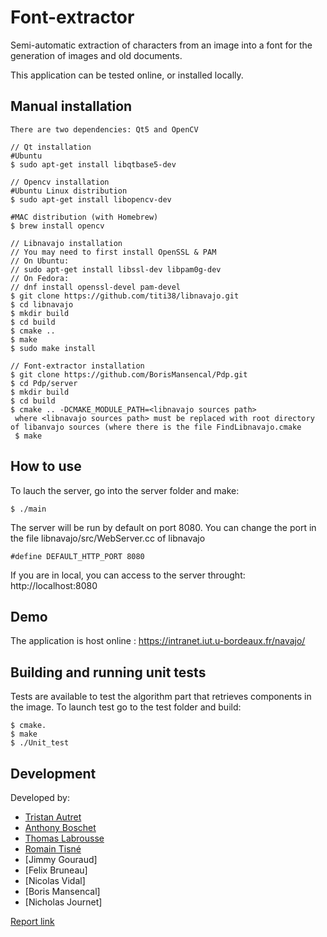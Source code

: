 # Font-extractor

Semi-automatic extraction of characters from an image into a font for the generation of images and old documents.

This application can be tested online, or installed locally.


## Manual installation
```
There are two dependencies: Qt5 and OpenCV

// Qt installation
#Ubuntu
$ sudo apt-get install libqtbase5-dev

// Opencv installation
#Ubuntu Linux distribution
$ sudo apt-get install libopencv-dev
    
#MAC distribution (with Homebrew)
$ brew install opencv

// Libnavajo installation
// You may need to first install OpenSSL & PAM
// On Ubuntu:
// sudo apt-get install libssl-dev libpam0g-dev
// On Fedora:
// dnf install openssl-devel pam-devel
$ git clone https://github.com/titi38/libnavajo.git
$ cd libnavajo
$ mkdir build
$ cd build 
$ cmake ..
$ make
$ sudo make install
    
// Font-extractor installation
$ git clone https://github.com/BorisMansencal/Pdp.git
$ cd Pdp/server
$ mkdir build
$ cd build
$ cmake .. -DCMAKE_MODULE_PATH=<libnavajo sources path>
 where <libnavajo sources path> must be replaced with root directory of libanvajo sources (where there is the file FindLibnavajo.cmake
 $ make
```


## How to use
To lauch the server, go into the server folder and make:
```    
$ ./main
```
The server will be run by default on port 8080.
You can change the port in the file libnavajo/src/WebServer.cc of libnavajo

```#define DEFAULT_HTTP_PORT 8080```

If you are in local, you can access to the server throught: http://localhost:8080

## Demo
The application is host online :
https://intranet.iut.u-bordeaux.fr/navajo/


## Building and running unit tests
Tests are available to test the algorithm part that retrieves components in the image.
To launch test go to the test folder and build:
```    
$ cmake.
$ make
$ ./Unit_test
```

## Development
Developed by:
* [Tristan Autret](https://github.com/tautret)
* [Anthony Boschet](https://github.com/aboschet)
* [Thomas Labrousse](https://github.com/Shqrk)
* [Romain Tisné](https://github.com/rtisne)
* [Jimmy Gouraud]
* [Felix Bruneau]
* [Nicolas Vidal]
* [Boris Mansencal]
* [Nicholas Journet]

[Report link]()






